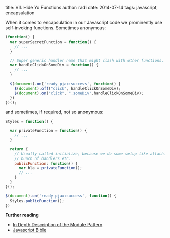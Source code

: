 title: VII. Hide Yo Functions
author: radi
date: 2014-07-14
tags: javascript, encapsulation

When it comes to encapsulation in our Javascript code we prominently use self-invoking
functions. Sometimes anonymous:

```javascript
(function() {
  var superSecretFunction = function() {
    // ...
  }

  // Super generic handler name that might clash with other functions.
  var handleClickOnSomeDiv = function() {
    // ...
  }

  $(document).on('ready pjax:success', function() {
    $(document).off("click", handleClickOnSomeDiv);
    $(document).on("click", ".someDiv",handleClickOnSomeDiv);
  })
})();
```

and sometimes, if required, not so anonymous:


```javascript
Styles = function() {

  var privateFunction = function() {
    // ...
  }

  return {
    // Usually called initialize, because we do some setup like attaching a
    // bunch of handlers etc.
    publicFunction: function() {
      var bla = privateFunction();
      // ...
    }
  }
}();

$(document).on('ready pjax:success', function() {
  Styles.publicFunction();
})
```

**Further reading**

* <a href="http://www.adequatelygood.com/JavaScript-Module-Pattern-In-Depth.html" target="_blank">In Depth Description of the Module Pattern</a>
* <a href="http://www.amazon.co.uk/JavaScript-Good-Parts-Douglas-Crockford/dp/0596517742/ref=sr_1_1?ie=UTF8&qid=1405262775&sr=8-1&keywords=javascript+the+good+parts" target="_blank">Javascript Bible</a>
